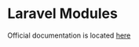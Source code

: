 Laravel Modules
==============

Official documentation is located [here](http://sky.pingpong-labs.com/docs/2.0/modules)